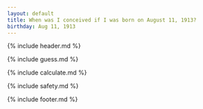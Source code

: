 ```yaml
---
layout: default
title: When was I conceived if I was born on August 11, 1913?
birthday: Aug 11, 1913
---
```


{% include header.md %}

{% include guess.md %}

{% include calculate.md %}

{% include safety.md %}

{% include footer.md %}



